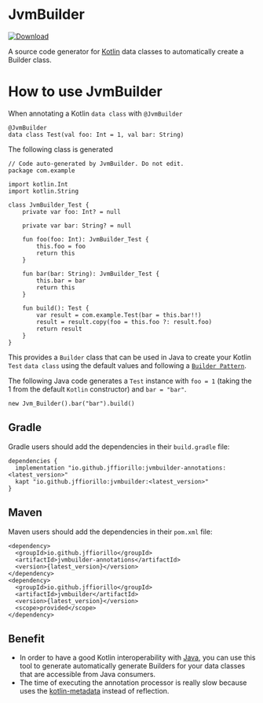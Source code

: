 # JvmBuilder
[ ![Download](https://api.bintray.com/packages/jffiorillo/jvmbuilder/jvmbuilder/images/download.svg) ](https://bintray.com/jffiorillo/jvmbuilder/jvmbuilder/_latestVersion)

A source code generator for [Kotlin](https://kotlinlang.org/) data classes to automatically create a Builder class. 

# How to use JvmBuilder

When annotating a Kotlin `data class` with `@JvmBuilder` 
``` 
@JvmBuilder
data class Test(val foo: Int = 1, val bar: String)
```

The following class is generated 
```
// Code auto-generated by JvmBuilder. Do not edit.
package com.example

import kotlin.Int
import kotlin.String

class JvmBuilder_Test {
    private var foo: Int? = null

    private var bar: String? = null

    fun foo(foo: Int): JvmBuilder_Test {
        this.foo = foo
        return this
    }

    fun bar(bar: String): JvmBuilder_Test {
        this.bar = bar
        return this
    }

    fun build(): Test {
        var result = com.example.Test(bar = this.bar!!)
        result = result.copy(foo = this.foo ?: result.foo)
        return result
    }
}
```

This provides a `Builder` class that can be used in Java to create your Kotlin `Test` `data class` using the default values and following a [`Builder Pattern`](https://en.wikipedia.org/wiki/Builder_pattern).

The following Java code generates a `Test` instance with `foo = 1` (taking the 1 from the default `Kotlin` constructor) and `bar = "bar"`.
```
new Jvm_Builder().bar("bar").build()
```

## Gradle

Gradle users should add the dependencies in their `build.gradle` file:

```
dependencies {
  implementation "io.github.jffiorillo:jvmbuilder-annotations:<latest_version>"
  kapt "io.github.jffiorillo:jvmbuilder:<latest_version>"
}
```

## Maven

Maven users should add the dependencies in their `pom.xml` file:

```
<dependency>
  <groupId>io.github.jffiorillo</groupId>
  <artifactId>jvmbuilder-annotations</artifactId>
  <version>{latest_version}</version>
</dependency>
<dependency>
  <groupId>io.github.jffiorillo</groupId>
  <artifactId>jvmbuilder</artifactId>
  <version>{latest_version}</version>
  <scope>provided</scope>
</dependency>
```


## Benefit 

  * In order to have a good Kotlin interoperability with [Java](https://en.wikipedia.org/wiki/Java_(programming_language)), you can use 
  this tool to generate automatically generate Builders for your data classes that are accessible from Java consumers.
  * The time of executing the annotation processor is really slow because uses the [kotlin-metadata](https://github.com/Takhion/kotlin-metadata) instead of reflection.
   
